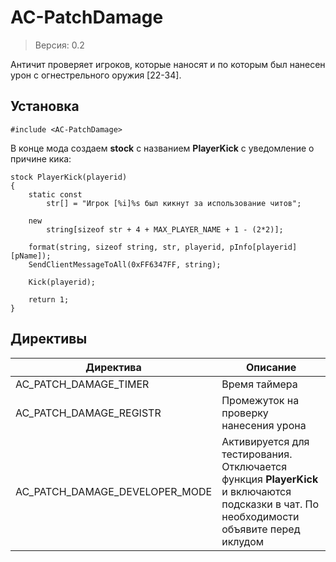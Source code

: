 # AC-PatchDamage
> Версия: 0.2

Античит проверяет игроков, которые наносят и по которым был нанесен урон с огнестрельного оружия [22-34].

Установка
---------
```pawn
#include <AC-PatchDamage>
```
В конце мода создаем **stock** с названием **PlayerKick** с уведомление о причине кика:
```pawn
stock PlayerKick(playerid)
{
	static const
		str[] = "Игрок [%i]%s был кикнут за использование читов";

	new
		string[sizeof str + 4 + MAX_PLAYER_NAME + 1 - (2*2)];

	format(string, sizeof string, str, playerid, pInfo[playerid][pName]);
	SendClientMessageToAll(0xFF6347FF, string);
	
	Kick(playerid);

	return 1;
}
```

Директивы
---------
|Директива|Описание|
|---|---|
|AC_PATCH_DAMAGE_TIMER|Время таймера|
|AC_PATCH_DAMAGE_REGISTR|Промежуток на проверку нанесения урона|
|AC_PATCH_DAMAGE_DEVELOPER_MODE|Активируется для тестирования. Отключается функция **PlayerKick** и включаются подсказки в чат. По необходимости объявите перед иклудом|

